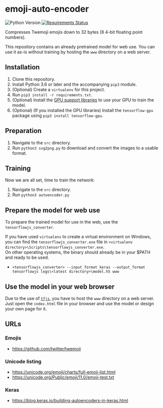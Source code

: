 # emoji-auto-encoder
![Python Version](https://img.shields.io/badge/Python-3.6%2B-blue.svg)
[![Requirements Status](https://requires.io/github/GiantTreeLP/emoji-auto-encoder/requirements.svg?branch=master)](https://requires.io/github/GiantTreeLP/emoji-auto-encoder/requirements/?branch=master)

Compresses Twemoji emojis down to 32 bytes (8 4-bit floating point numbers).

This repository contains an already pretrained model for web use. You can use it as-is without training by hosting the `www` directory on a web server.

## Installation

1. Clone this repository.
1. Install Python 3.6 or later and the accompanying `pip3` module.
1. (Optional) Create a `virtualenv` for this project.
1. Run `pip3 install -r requirements.txt`.
1. (Optional) Install the [GPU support libraries](https://www.tensorflow.org/install/gpu) to use your GPU to train the model.
1. (Optional) (If you installed the GPU libraries) Install the `tensorflow-gpu` package using `pip3 install tensorflow-gpu`.

## Preparation

1. Navigate to the `src` directory.
1. Run `python3 svg2png.py` to download and convert the images to a usable format.

## Training

Now we are all set, time to train the network:

1. Navigate to the `src` directory.
1. Run `python3 autoencoder.py`

## Prepare the model for web use

To prepare the trained model for use in the web, use the `tensorflowjs_converter`.

If you have used `virtualenv` to create a virtual environment on Windows, you can find the `tensorflowjs_converter.exe` file in `<virtualenv directory>\Scripts\tensorflowjs_converter.exe`.  
On other operating systems, the binary should already be in your $PATH and ready to be used.

- `<tensorflowjs_converter> --input_format keras --output_format tensorflowjs logs\<latest directory>\model.h5 www`

## Use the model in your web browser

Due to the use of [`tfjs`](https://github.com/tensorflow/tfjs), you have to host the `www` directory on a web server.  
Just open the `index.html` file in your browser and use the model or design your own page for it.

## URLs

### Emojis

- https://github.com/twitter/twemoji

### Unicode listing

- https://unicode.org/emoji/charts/full-emoji-list.html
- https://unicode.org/Public/emoji/11.0/emoji-test.txt

### Keras

- https://blog.keras.io/building-autoencoders-in-keras.html
